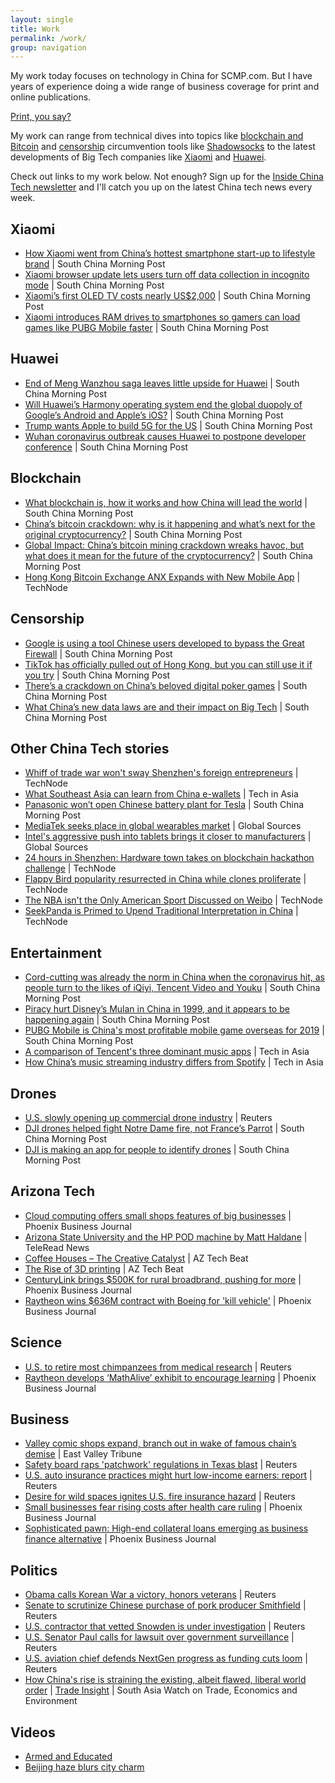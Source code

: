 ```yaml
---
layout: single
title: Work
permalink: /work/
group: navigation
---
```


My work today focuses on technology in China for SCMP.com. But I have years of experience doing a wide range of business coverage for print and online publications.

[Print, you say?](https://www.notion.so/Print-you-say-2399764699e0473dbdee8f7bf9a831ea)

My work can range from technical dives into topics like [blockchain and Bitcoin](https://www.notion.so/dd44e865e5624a81aa7806de0d71852a) and [censorship](https://www.notion.so/312cfd306db442e585208d99ef2c6306) circumvention tools like [Shadowsocks](https://www.notion.so/Google-is-using-a-tool-Chinese-users-developed-to-bypass-the-Great-Firewall-South-China-Morning-Po-28bb1cf680f540479e3e7baa140b9fc2) to the latest developments of Big Tech companies like [Xiaomi](https://www.notion.so/b5536d94486d4265a26b39d343da4c64) and [Huawei](https://www.notion.so/ecaa4d2a22f046d395e42a85c7e17dc7).

Check out links to my work below. Not enough? Sign up for the [Inside China Tech newsletter](https://www.scmp.com/newsletters) and I'll catch you up on the latest China tech news every week.

## Xiaomi

- [How Xiaomi went from China’s hottest smartphone start-up to lifestyle brand](https://www.scmp.com/tech/big-tech/article/3131669/how-xiaomi-went-chinas-hottest-smartphone-start-lifestyle-brand) | South China Morning Post
- [Xiaomi browser update lets users turn off data collection in incognito mode](https://www.scmp.com/abacus/news-bites/article/3082812/xiaomi-browser-update-lets-users-turn-data-collection-incognito) | South China Morning Post
- [Xiaomi’s first OLED TV costs nearly US$2,000](https://www.scmp.com/abacus/tech/article/3091785/xiaomis-first-oled-tv-costs-nearly-us2000) | South China Morning Post
- [Xiaomi introduces RAM drives to smartphones so gamers can load games like PUBG Mobile faster](https://www.scmp.com/abacus/games/article/3104347/xiaomi-introduces-ram-drives-smartphones-so-gamers-can-load-games-pubg) | South China Morning Post


## Huawei

- [End of Meng Wanzhou saga leaves little upside for Huawei](https://www.scmp.com/economy/article/3151869/end-meng-wanzhou-saga-leaves-little-upside-huawei) | South China Morning Post
- [Will Huawei’s Harmony operating system end the global duopoly of Google’s Android and Apple’s iOS?](https://www.scmp.com/tech/big-tech/article/3136017/will-huaweis-harmony-operating-system-end-global-duopoly-googles) | South China Morning Post
- [Trump wants Apple to build 5G for the US](https://www.scmp.com/abacus/news-bites/article/3039008/trump-wants-apple-build-5g-us) | South China Morning Post
- [Wuhan coronavirus outbreak causes Huawei to postpone developer conference](https://www.scmp.com/abacus/news-bites/article/3047423/wuhan-coronavirus-outbreak-causes-huawei-postpone-developer) | South China Morning Post


## Blockchain

- [What blockchain is, how it works and how China will lead the world](https://www.scmp.com/tech/blockchain/article/3117745/what-blockchain-how-it-works-and-how-china-will-lead-world) | South China Morning Post
- [China’s bitcoin crackdown: why is it happening and what’s next for the original cryptocurrency?](https://www.scmp.com/tech/big-tech/article/3141253/chinas-bitcoin-crackdown-why-it-happening-and-whats-next-original) | South China Morning Post
- [Global Impact: China’s bitcoin mining crackdown wreaks havoc, but what does it mean for the future of the cryptocurrency?](https://www.scmp.com/economy/article/3138966/chinas-bitcoin-mining-crackdown-wreaks-havoc-what-does-it-mean-future) | South China Morning Post
- [Hong Kong Bitcoin Exchange ANX Expands with New Mobile App](https://technode.com/2014/05/21/hong-kong-bitcoin-exchange-anx-moves-mobile-payments/) | TechNode

## Censorship

- [Google is using a tool Chinese users developed to bypass the Great Firewall](https://www.scmp.com/abacus/tech/article/3096044/google-using-tool-chinese-users-developed-bypass-great-firewall) | South China Morning Post
- [TikTok has officially pulled out of Hong Kong, but you can still use it if you try](https://www.scmp.com/abacus/tech/article/3092574/tiktok-has-officially-pulled-out-hong-kong-you-can-still-use-it-if-you) | South China Morning Post
- [There’s a crackdown on China’s beloved digital poker games](https://www.scmp.com/abacus/tech/article/3029262/theres-crackdown-chinas-beloved-digital-poker-games) | South China Morning Post
- [What China’s new data laws are and their impact on Big Tech](https://www.scmp.com/tech/policy/article/3147040/what-chinas-new-data-laws-are-and-their-impact-big-tech) | South China Morning Post

## Other China Tech stories

- [Whiff of trade war won't sway Shenzhen's foreign entrepreneurs](https://technode.com/2018/11/29/trade-war-shenzhen-foreign-entrepreneurs/) | TechNode
- [What Southeast Asia can learn from China e-wallets](https://www.techinasia.com/ewallets-china-southeast-asia-learn) | Tech in Asia
- [Panasonic won’t open Chinese battery plant for Tesla](https://www.scmp.com/abacus/news-bites/article/3038968/panasonic-wont-open-chinese-battery-plant-tesla) | South China Morning Post
- [MediaTek seeks place in global wearables market](https://www.globalsources.com/gsol/I/Activity-tracking/a/9000000131394.htm) | Global Sources
- [Intel's aggressive push into tablets brings it closer to manufacturers](https://www.globalsources.com.hk/gsol/I/Android-tablet/a/9000000131833.htm) | Global Sources
- [24 hours in Shenzhen: Hardware town takes on blockchain hackathon challenge](https://technode.com/2018/11/19/tczhenzhen-blokchain-hackathon/) | TechNode
- [Flappy Bird popularity resurrected in China while clones proliferate](https://technode.com/2014/04/13/flappy-bird-popularity-resurrected-china-clones-proliferate/) | TechNode
- [The NBA isn't the Only American Sport Discussed on Weibo](https://technode.com/2014/04/14/nba-isnt-american-sport-discussed-weibo/) | TechNode
- [SeekPanda is Primed to Upend Traditional Interpretation in China](https://technode.com/2014/06/17/seekpanda-primed-upend-traditional-interpretation-china/) | TechNode

## Entertainment

- [Cord-cutting was already the norm in China when the coronavirus hit, as people turn to the likes of iQiyi, Tencent Video and Youku](https://www.scmp.com/abacus/culture/article/3097676/cord-cutting-was-already-norm-china-when-coronavirus-hit-people-turn) | South China Morning Post
- [Piracy hurt Disney’s Mulan in China in 1999, and it appears to be happening again](https://www.scmp.com/abacus/culture/article/3101525/piracy-hurt-disneys-mulan-china-1999-and-it-appears-be-happening) | South China Morning Post
- [PUBG Mobile is China's most profitable mobile game overseas for 2019](https://www.scmp.com/abacus/games/article/3047029/pubg-mobile-chinas-most-profitable-mobile-game-overseas-2019) | South China Morning Post
- [A comparison of Tencent's three dominant music apps](https://www.techinasia.com/comparison-tencents-dominant-music-apps) | Tech in Asia
- [How China’s music streaming industry differs from Spotify](https://www.techinasia.com/chinas-massive-music-streaming-industry-differs-spotify) | Tech in Asia

## Drones

- [U.S. slowly opening up commercial drone industry](https://www.reuters.com/article/us-usa-drones-commercial/u-s-slowly-opening-up-commercial-drone-industry-idUSBRE97715U20130808) | Reuters
- [DJI drones helped fight Notre Dame fire, not France’s Parrot](https://www.scmp.com/abacus/tech/article/3029327/dji-drones-helped-fight-notre-dame-fire-not-frances-parrot) | South China Morning Post
- [DJI is making an app for people to identify drones](https://www.scmp.com/abacus/news-bites/article/3037782/dji-making-app-people-identify-drones) | South China Morning Post


## Arizona Tech

- [Cloud computing offers small shops features of big businesses](https://www.bizjournals.com/phoenix/print-edition/2012/08/17/cloud-computing-offers-small-shops.html) | Phoenix Business Journal
- [Arizona State University and the HP POD machine by Matt Haldane](http://teleread.com/arizona-state-university-and-the-hp-pod-machine-by-matt-haldane/) | TeleRead News
- [Coffee Houses – The Creative Catalyst](https://aztechbeat.com/2013/05/31/coffee-houses-the-creative-catalyst/) | AZ Tech Beat
- [The Rise of 3D printing](https://aztechbeat.com/2013/04/10/the-rise-of-3d-printing/) | AZ Tech Beat
- [CenturyLink brings $500K for rural broadbrand, pushing for more](https://www.bizjournals.com/phoenix/news/2012/08/06/centurylink-brings-500k-for-rural.html) | Phoenix Business Journal
- [Raytheon wins $636M contract with Boeing for 'kill vehicle'](https://www.bizjournals.com/phoenix/news/2012/07/09/raytheon-wins-636m-contract-with.html) | Phoenix Business Journal

## Science

- [U.S. to retire most chimpanzees from medical research](https://www.reuters.com/article/us-usa-chimps-research/u-s-to-retire-most-chimpanzees-from-medical-research-idUSBRE95P1I520130627) | Reuters
- [Raytheon develops ‘MathAlive’ exhibit to encourage learning](https://www.bizjournals.com/phoenix/print-edition/2012/08/03/raytheon-develops-mathalive-exhibit.html) | Phoenix Business Journal


## Business

- [Valley comic shops expand, branch out in wake of famous chain’s demise](https://www.eastvalleytribune.com/local/mesa/valley-comic-shops-expand-branch-out-in-wake-of-famous-chain-s-demise/article_d72b0f8c-2db5-11e1-bd0e-0019bb2963f4.html) | East Valley Tribune
- [Safety board raps 'patchwork' regulations in Texas blast](https://www.reuters.com/article/us-usa-explosion-hearing/safety-board-raps-patchwork-regulations-in-texas-blast-idUSBRE95Q1FI20130627) | Reuters
- [U.S. auto insurance practices might hurt low-income earners: report](https://www.reuters.com/article/us-usa-insurance-pricing-idUSBRE96L10620130722) | Reuters
- [Desire for wild spaces ignites U.S. fire insurance hazard](https://www.reuters.com/article/us-usa-wildfires-insurance/desire-for-wild-spaces-ignites-u-s-fire-insurance-hazard-idUSBRE97D0W620130814) | Reuters
- [Small businesses fear rising costs after health care ruling](https://www.bizjournals.com/phoenix/morning_call/2012/06/small-businesses-fear-rising-costs.html) | Phoenix Business Journal
- [Sophisticated pawn: High-end collateral loans emerging as business finance alternative](https://www.bizjournals.com/phoenix/print-edition/2012/07/13/sophisticated-pawn-high-end.html) | Phoenix Business Journal

## Politics

- [Obama calls Korean War a victory, honors veterans](https://www.reuters.com/article/us-usa-korea-obama/obama-calls-korean-war-a-victory-honors-veterans-idUSBRE96Q0CT20130727) | Reuters
- [Senate to scrutinize Chinese purchase of pork producer Smithfield](https://www.reuters.com/article/us-usa-smithfield-hearing/senate-to-scrutinize-chinese-purchase-of-pork-producer-smithfield-idUSBRE9690HN20130710) | Reuters
- [U.S. contractor that vetted Snowden is under investigation](https://www.reuters.com/article/us-usa-security-usis-idUSBRE95J13120130621) | Reuters
- [U.S. Senator Paul calls for lawsuit over government surveillance](https://www.reuters.com/article/idUSL2N0EP1PI20130613) | Reuters
- [U.S. aviation chief defends NextGen progress as funding cuts loom](https://www.reuters.com/article/us-nextgen-hearing/u-s-aviation-chief-defends-nextgen-progress-as-funding-cuts-loom-idUKL1N0FN1RP20130717) | Reuters
- [How China's rise is straining the existing, albeit flawed, liberal world order](https://www.sawtee.org/publications/TI-Vol-14,-No-1-4,-2018.pdf) | [Trade Insight](https://www.sawtee.org/publications/trade-insight/) | South Asia Watch on Trade, Economics and Environment

## Videos

- [Armed and Educated](https://youtu.be/sU11AAgdlNw)
- [Beijing haze blurs city charm](https://youtu.be/Xy3MQgkDKB0)
